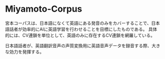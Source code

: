 # Miyamoto-Corpus
宮本コーパスは、日本語になくて英語にある発音のみをカバーすることで、日本語話者が効率的にAIに英語学習を行わせることを目標にしたものである。
具体的には、CV連鎖を単位として、英語のみに存在するCV連鎖を網羅している。

日本語話者が、英語翻訳音声の声質変換用に英語音声データを録音する際、大きな効力を発揮する。
